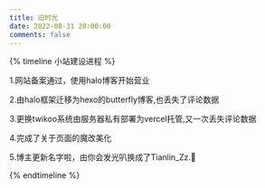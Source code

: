 ```yaml
---
title: 旧时光
date: 2022-08-31 20:00:00
comments: false
---
```


{% timeline 小站建设进程 %}

<!-- timeline 2022-8-23-->

1.网站备案通过，使用halo博客开始营业

<!-- endtimeline -->

<!-- timeline 2022-12-01-->

2.由halo框架迁移为hexo的butterfly博客,也丢失了评论数据

<!-- endtimeline -->
<!-- timeline 2022-02-28-->

3.更换twikoo系统由服务器私有部署为vercel托管,又一次丢失评论数据

<!-- endtimeline -->
<!-- timeline 2022-03-19-->

4.完成了关于页面的魔改美化

<!-- endtimeline -->
<!-- timeline 2022-03-19-->

5.博主更新名字啦，由你会发光叭换成了Tianlin_Zz.🥰

<!-- endtimeline -->

{% endtimeline %}
